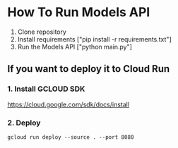 # How To Run Models API
1. Clone repository
2. Install requirements ["pip install -r requirements.txt"]
3. Run the Models API ["python main.py"]
   
## If you want to deploy it to Cloud Run
### 1. Install GCLOUD SDK
https://cloud.google.com/sdk/docs/install 
### 2. Deploy
```
gcloud run deploy --source . --port 8080
```
